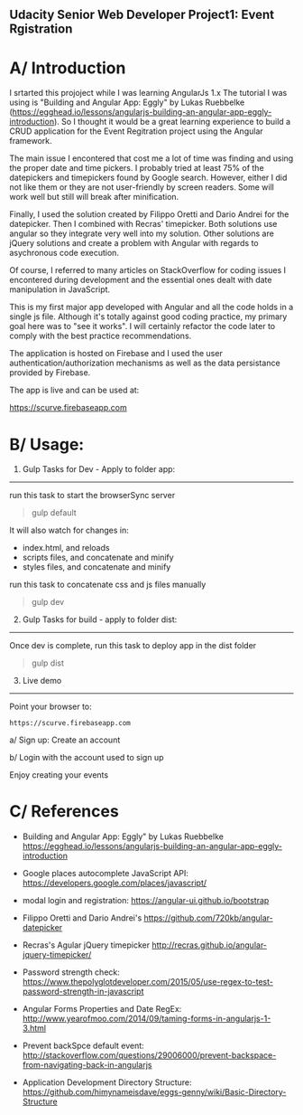 ## Udacity Senior Web Developer Project1: Event Rgistration ##


A/ Introduction
===============

I srtarted this projoject while I was learning AngularJs 1.x
The tutorial I was using is "Building and Angular App: Eggly" by Lukas Ruebbelke (https://egghead.io/lessons/angularjs-building-an-angular-app-eggly-introduction).
So I thought it would be a great learning experience to build a CRUD application for the Event Regitration project using the Angular framework.

The main issue I encontered that cost me a lot of time was finding and using the proper date and time pickers.
I probably tried at least 75% of the datepickers and timepickers found by Google search. However, either I did not like them or they are not user-friendly by screen readers.
Some will work well but still will break after minification.

Finally, I used the solution created by Filippo Oretti and Dario Andrei for the datepicker. Then I combined with Recras' timepicker. Both solutions use angular so they integrate very well into my solution. Other solutions are jQuery solutions and create a problem with Angular with regards to asychronous code execution.

Of course, I referred to many articles on StackOverflow for coding issues I encontered during development and the essential ones dealt with date manipulation in JavaScript.

This is my first major app developed with Angular and all the code holds in a single js file. Although it's totally against good coding practice, my primary goal here was to "see it works". I will certainly refactor the code later to comply with the best practice recommendations.

The application is hosted on Firebase and I used the user authentication/authorization mechanisms as well as the data persistance provided by Firebase.

The app is live and can be used at:

https://scurve.firebaseapp.com

B/ Usage:
=========

1) Gulp Tasks for Dev - Apply to folder app:
--------------------------------------------
run this task to start the browserSync server
> gulp default

It will also watch for changes in:
- index.html, and reloads
- scripts files, and concatenate and minify
- styles files, and concatenate and minify

run this task to concatenate css and js files manually
> gulp dev

2) Gulp Tasks for build - apply to folder dist:
-----------------------------------------------
Once dev is complete, run this task to deploy app in the dist folder
>gulp dist

3) Live demo
------------
Point your browser to:

	https://scurve.firebaseapp.com

a/ Sign up: Create an account

b/ Login with the account used to sign up

Enjoy creating your events



C/ References
=============

- Building and Angular App: Eggly" by Lukas Ruebbelke
	https://egghead.io/lessons/angularjs-building-an-angular-app-eggly-introduction

- Google places autocomplete JavaScript API:
	https://developers.google.com/places/javascript/

- modal login and registration:
	https://angular-ui.github.io/bootstrap

- Filippo Oretti and Dario Andrei's
	https://github.com/720kb/angular-datepicker

- Recras's Agular jQuery timepicker
	http://recras.github.io/angular-jquery-timepicker/

- Password strength check:
	https://www.thepolyglotdeveloper.com/2015/05/use-regex-to-test-password-strength-in-javascript

- Angular Forms Properties and Date RegEx:
	http://www.yearofmoo.com/2014/09/taming-forms-in-angularjs-1-3.html

- Prevent backSpce default event:
	http://stackoverflow.com/questions/29006000/prevent-backspace-from-navigating-back-in-angularjs

- Application Development Directory Structure:
	https://github.com/himynameisdave/eggs-genny/wiki/Basic-Directory-Structure